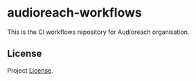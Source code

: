 # audioreach-workflows
This is the CI workflows repository for Audioreach organisation.

## License

Project [License](LICENSE).